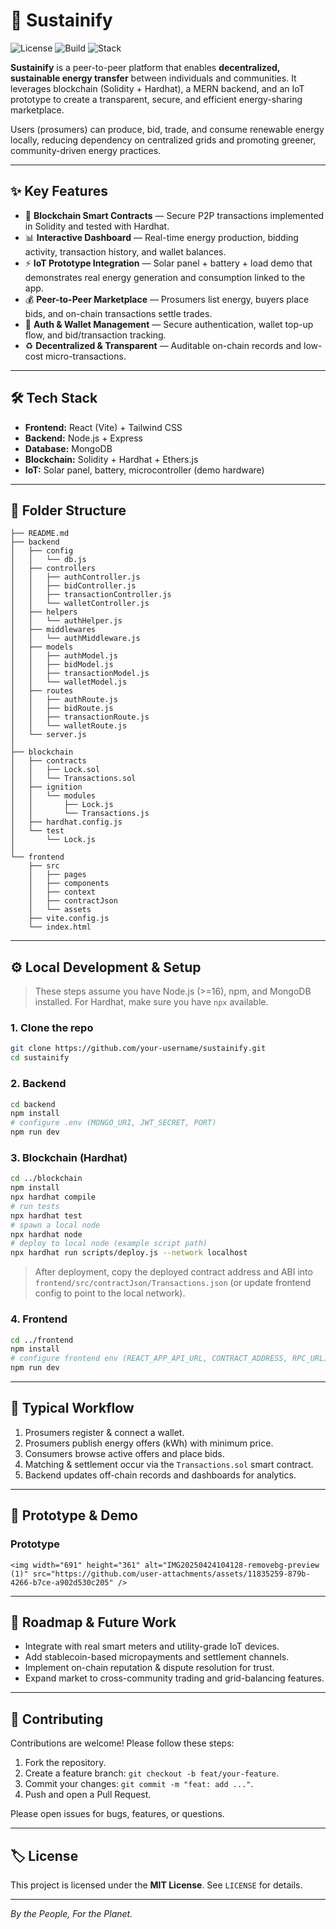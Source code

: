 # 🌱 Sustainify

![License](https://img.shields.io/badge/license-MIT-green)  ![Build](https://img.shields.io/badge/build-passing-brightgreen)  ![Stack](https://img.shields.io/badge/stack-MERN%20%2B%20Blockchain-blue)

**Sustainify** is a peer-to-peer platform that enables **decentralized, sustainable energy transfer** between individuals and communities. It leverages blockchain (Solidity + Hardhat), a MERN backend, and an IoT prototype to create a transparent, secure, and efficient energy-sharing marketplace.

Users (prosumers) can produce, bid, trade, and consume renewable energy locally, reducing dependency on centralized grids and promoting greener, community-driven energy practices.

---

## ✨ Key Features

* 🔗 **Blockchain Smart Contracts** — Secure P2P transactions implemented in Solidity and tested with Hardhat.
* 📊 **Interactive Dashboard** — Real-time energy production, bidding activity, transaction history, and wallet balances.
* ⚡ **IoT Prototype Integration** — Solar panel + battery + load demo that demonstrates real energy generation and consumption linked to the app.
* 💰 **Peer-to-Peer Marketplace** — Prosumers list energy, buyers place bids, and on-chain transactions settle trades.
* 🔐 **Auth & Wallet Management** — Secure authentication, wallet top-up flow, and bid/transaction tracking.
* ♻️ **Decentralized & Transparent** — Auditable on-chain records and low-cost micro-transactions.

---

## 🛠 Tech Stack

* **Frontend:** React (Vite) + Tailwind CSS
* **Backend:** Node.js + Express
* **Database:** MongoDB
* **Blockchain:** Solidity + Hardhat + Ethers.js
* **IoT:** Solar panel, battery, microcontroller (demo hardware)

---

## 📂 Folder Structure

```
├── README.md
├── backend
│   ├── config
│   │   └── db.js
│   ├── controllers
│   │   ├── authController.js
│   │   ├── bidController.js
│   │   ├── transactionController.js
│   │   └── walletController.js
│   ├── helpers
│   │   └── authHelper.js
│   ├── middlewares
│   │   └── authMiddleware.js
│   ├── models
│   │   ├── authModel.js
│   │   ├── bidModel.js
│   │   ├── transactionModel.js
│   │   └── walletModel.js
│   ├── routes
│   │   ├── authRoute.js
│   │   ├── bidRoute.js
│   │   ├── transactionRoute.js
│   │   └── walletRoute.js
│   └── server.js
│
├── blockchain
│   ├── contracts
│   │   ├── Lock.sol
│   │   └── Transactions.sol
│   ├── ignition
│   │   └── modules
│   │       ├── Lock.js
│   │       └── Transactions.js
│   ├── hardhat.config.js
│   └── test
│       └── Lock.js
│
└── frontend
    ├── src
    │   ├── pages
    │   ├── components
    │   ├── context
    │   ├── contractJson
    │   └── assets
    ├── vite.config.js
    └── index.html
```

---

## ⚙️ Local Development & Setup

> These steps assume you have Node.js (>=16), npm, and MongoDB installed. For Hardhat, make sure you have `npx` available.

### 1. Clone the repo

```bash
git clone https://github.com/your-username/sustainify.git
cd sustainify
```

### 2. Backend

```bash
cd backend
npm install
# configure .env (MONGO_URI, JWT_SECRET, PORT)
npm run dev
```

### 3. Blockchain (Hardhat)

```bash
cd ../blockchain
npm install
npx hardhat compile
# run tests
npx hardhat test
# spawn a local node
npx hardhat node
# deploy to local node (example script path)
npx hardhat run scripts/deploy.js --network localhost
```

> After deployment, copy the deployed contract address and ABI into `frontend/src/contractJson/Transactions.json` (or update frontend config to point to the local network).

### 4. Frontend

```bash
cd ../frontend
npm install
# configure frontend env (REACT_APP_API_URL, CONTRACT_ADDRESS, RPC_URL)
npm run dev
```

---

## 🔁 Typical Workflow

1. Prosumers register & connect a wallet.
2. Prosumers publish energy offers (kWh) with minimum price.
3. Consumers browse active offers and place bids.
4. Matching & settlement occur via the `Transactions.sol` smart contract.
5. Backend updates off-chain records and dashboards for analytics.

---

## 📸 Prototype & Demo

### Prototype
```
<img width="691" height="361" alt="IMG20250424104128-removebg-preview (1)" src="https://github.com/user-attachments/assets/11835259-879b-4266-b7ce-a902d530c205" />
```

---

## 🔮 Roadmap & Future Work

* Integrate with real smart meters and utility-grade IoT devices.
* Add stablecoin-based micropayments and settlement channels.
* Implement on-chain reputation & dispute resolution for trust.
* Expand market to cross-community trading and grid-balancing features.

---

## 🤝 Contributing

Contributions are welcome! Please follow these steps:

1. Fork the repository.
2. Create a feature branch: `git checkout -b feat/your-feature`.
3. Commit your changes: `git commit -m "feat: add ..."`.
4. Push and open a Pull Request.

Please open issues for bugs, features, or questions.

---

## 🏷 License

This project is licensed under the **MIT License**. See `LICENSE` for details.

---

*By the People, For the Planet.*
